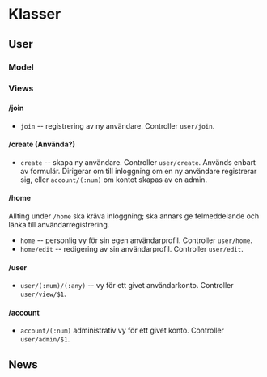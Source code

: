 # Klasser

## User

### Model

### Views

#### /join

* `join` --  registrering av ny användare. Controller `user/join`.

#### /create (Använda?)

* `create` -- skapa ny användare. Controller `user/create`. Används enbart av formulär. Dirigerar om till inloggning om en ny användare registrerar sig, eller `account/(:num)` om kontot skapas av en admin.

#### /home

Allting under `/home` ska kräva inloggning; ska annars ge felmeddelande och länka till användarregistrering.

* `home` -- personlig vy för sin egen användarprofil. Controller `user/home`.
* `home/edit` -- redigering av sin användarprofil. Controller `user/edit`.

#### /user

* `user/(:num)/(:any)` -- vy för ett givet användarkonto. Controller `user/view/$1`.

#### /account

* `account/(:num)` administrativ vy för ett givet konto. Controller `user/admin/$1`.

## News